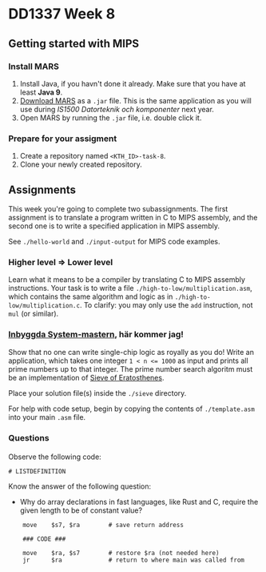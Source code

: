 # DD1337 Week 8

## Getting started with MIPS

### Install MARS

1) Install Java, if you havn't done it already. Make sure that you have at least **Java 9**. 
2) [Download MARS](https://courses.missouristate.edu/KenVollmar/MARS/MARS_4_5_Aug2014/Mars4_5.jar) as a `.jar` file. This is the same application as you will use during *IS1500 Datorteknik och komponenter* next year.
3) Open MARS by running the `.jar` file, i.e. double click it.

### Prepare for your assigment

1) Create a repository named `<KTH_ID>-task-8`.
2) Clone your newly created repository.

## Assignments

This week you're going to complete two subassignments. The first assignment is to translate a program written in C to MIPS assembly, and the second one is to write a specified application in MIPS assembly.

See `./hello-world` and `./input-output` for MIPS code examples.

### Higher level => Lower level

Learn what it means to be a compiler by translating C to MIPS assembly instructions. Your task is to write a file `./high-to-low/multiplication.asm`, which contains the same algorithm and logic as in `./high-to-low/multiplication.c`. To clarify: you may only use the `add` instruction, not `mul` (or similar).

### [Inbyggda System-mastern](https://www.kth.se/student/kurser/program/TEBSM/20212/arskurs1), här kommer jag!

Show that no one can write single-chip logic as royally as you do! Write an application, which takes one integer `1 < n <= 1000` as input and prints all prime numbers up to that integer. The prime number search algoritm must be an implementation of [Sieve of Eratosthenes](https://en.wikipedia.org/wiki/Sieve_of_Eratosthenes). 

Place your solution file(s) inside the `./sieve` directory.

For help with code setup, begin by copying the contents of `./template.asm` into your main `.asm` file.

### Questions

#### 

Observe the following code:

```assembly
# LISTDEFINITION
```

Know the answer of the following question:
- Why do array declarations in fast languages, like Rust and C, require the given length to be of constant value?



```
    move    $s7, $ra        # save return address

    ### CODE ###

    move    $ra, $s7        # restore $ra (not needed here)
    jr      $ra             # return to where main was called from
```